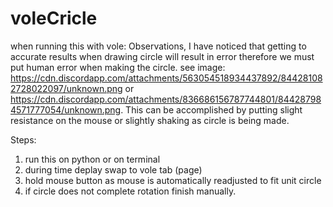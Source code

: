 # voleCricle

when running this with vole:
Observations, I have noticed that getting to accurate results when drawing circle will result in error therefore we
must put human error when making the circle. see image: https://cdn.discordapp.com/attachments/563054518934437892/844281082728022097/unknown.png
or https://cdn.discordapp.com/attachments/836686156787744801/844287984571777054/unknown.png. This can be accomplished by 
putting slight resistance on the mouse or slightly shaking as circle is being made.

Steps: 
1. run this on python or on terminal
2. during time deplay swap to vole tab (page)
3. hold mouse button as mouse is automatically readjusted to fit unit circle
4. if circle does not complete rotation finish manually.
